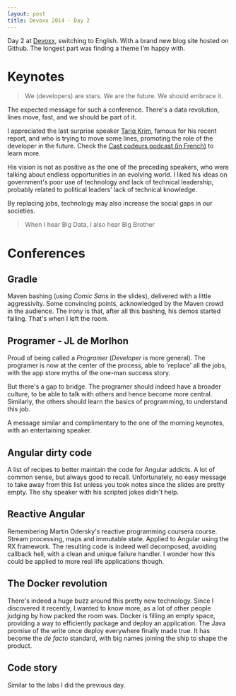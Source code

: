 ```yaml
---
layout: post
title: Devoxx 2014 - Day 2
---
```


Day 2 at [Devoxx](http://devoxx.fr), switching to English. With a brand new blog site hosted on Github. The longest part was finding a theme I'm happy with.

# Keynotes

> We (developers) are stars. We are the future. We should embrace it.

The expected message for such a conference. There's a data revolution, lines move, fast, and we should be part of it.

I appreciated the last surprise speaker [Tariq Krim](http://), famous for his recent report, and who is trying to move some lines, promoting the role of the developer in the future. Check the [Cast codeurs podcast (in French)](http://lescastcodeurs.com/2014/04/09/lcc-100-interview-de-tariq-krim-sur-le-rapport-developpeurs-remis-au-gouvernement/) to learn more.

His vision is not as positive as the one of the preceding speakers, who were talking about endless opportunities in an evolving world. I liked his ideas on government's poor use of technology and lack of technical leadership, probably related to political leaders' lack of technical knowledge.

By replacing jobs, technology may also increase the social gaps in our societies.

> When I hear Big Data, I also hear Big Brother

# Conferences

## Gradle

Maven bashing (using *Comic Sans* in the slides), delivered with a little aggressivity. Some convincing points, acknowledged by the Maven crowd in the audience. The irony is that, after all this bashing, his demos started failing. That's when I left the room.

## Programer - JL de Morlhon

Proud of being called a *Programer* (*Developer* is more general). The programer is now at the center of the process, able to 'replace' all the jobs, with the app store myths of the one-man success story.

But there's a gap to bridge. The programer should indeed have a broader culture, to be able to talk with others and hence become more central. Similarly, the others should learn the basics of programming, to understand this job.

A message similar and complimentary to the one of the morning keynotes, with an entertaining speaker.

## Angular dirty code

A list of recipes to better maintain the code for Angular addicts. A lot of common sense, but always good to recall. Unfortunately, no easy message to take away from this list unless you took notes since the slides are pretty empty. The shy speaker with his scripted jokes didn't help.

## Reactive Angular

Remembering Martin Odersky's reactive programming coursera course. Stream processing, maps and immutable state. Applied to Angular using the RX framework. The resulting code is indeed well decomposed, avoiding callback hell, with a clean and unique failure handler. I wonder how this could be applied to more real life applications though.

## The Docker revolution

There's indeed a huge buzz around this pretty new technology. Since I discovered it recently, I wanted to know more, as a lot of other people judging by how packed the room was. Docker is filling an empty space, providing a way to efficiently package and deploy an application. The Java promise of the write once deploy everywhere finally made true. It has become the *de facto* standard, with big names joining the ship to shape the product.

## Code story

Similar to the labs I did the previous day.
